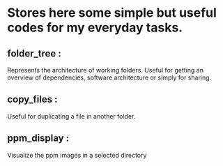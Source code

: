 # Stores here some simple but useful codes for my everyday tasks.

## folder_tree : 
Represents the architecture of working folders. Useful for getting an overview of dependencies, software architecture or simply for sharing.

## copy_files : 
Useful for duplicating a file in another folder.

## ppm_display :
Visualize the ppm images in a selected directory
